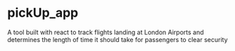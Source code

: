 # pickUp_app
A tool built with react to track flights landing at London Airports and determines the length of time it should take for passengers to clear security
